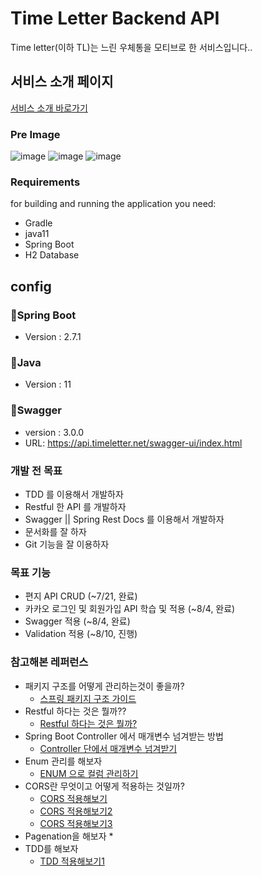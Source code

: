 # Time Letter Backend API

Time letter(이하 TL)는 느린 우체통을 모티브로 한 서비스입니다..

## 서비스 소개 페이지

[서비스 소개 바로가기](https://timeletter.notion.site/timeletter/98b4fa790e0f4563a08189679fc91d5e)

### Pre Image

![image](https://user-images.githubusercontent.com/26649731/186671901-8cb50560-3555-4a83-9565-0f767c2105f9.png)
![image](https://user-images.githubusercontent.com/26649731/186672385-a40baa28-aeeb-4fea-8480-a2031f9b7170.png)
![image](https://user-images.githubusercontent.com/26649731/186672569-681c96c1-5467-4b49-a9db-97f9c21a703e.png)
### Requirements

for building and running the application you need:

* Gradle
* java11
* Spring Boot
* H2 Database

## config
### 📍Spring Boot
- Version : 2.7.1
### 📍Java
- Version : 11
### 📍Swagger
- version : 3.0.0
- URL: https://api.timeletter.net/swagger-ui/index.html

### 개발 전 목표

* TDD 를 이용해서 개발하자
* Restful 한 API 를 개발하자
* Swagger || Spring Rest Docs 를 이용해서 개발하자
* 문서화를 잘 하자
* Git 기능을 잘 이용하자 

### 목표 기능

* 편지 API CRUD (~7/21, 완료)
* 카카오 로그인 및 회원가입 API 학습 및 적용 (~8/4, 완료)
* Swagger 적용 (~8/4, 완료)
* Validation 적용 (~8/10, 진행)

### 참고해본 레퍼런스

* 패키지 구조를 어떻게 관리하는것이 좋을까?
  * [스프링 패키지 구조 가이드](https://cheese10yun.github.io/spring-guide-directory/)
* Restful 하다는 것은 뭘까??
  * [Restful 하다는 것은 뭘까?](https://dkyou.tistory.com/356)
* Spring Boot Controller 에서 매개변수 넘겨받는 방법
  * [Controller 단에서 매개변수 넘겨받기](https://dkyou.tistory.com/357)
* Enum 관리를 해보자
  * [ENUM 으로 컬럼 관리하기](https://gofnrk.tistory.com/102)
* CORS란 무엇이고 어떻게 적용하는 것일까?
  * [CORS 적용해보기](https://shinsunyoung.tistory.com/86)
  * [CORS 적용해보기2](https://velog.io/@minchae75/Spring-boot-CORS-%EC%A0%81%EC%9A%A9%ED%95%98%EA%B8%B0)
  * [CORS 적용해보기3](https://wonit.tistory.com/572)
* Pagenation을 해보자
  * 
* TDD를 해보자
  * [TDD 적용해보기1](https://wonit.tistory.com/493?category=738059)